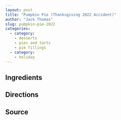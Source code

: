 ```yaml
---
layout: post
title: "Pumpkin Pie (Thanksgiving 2022 Accident)"
author: "Jack Thomas"
slug: pumpkin-pie-2022
categories:
  - category:
    - desserts
    - pies and tarts
    - pie fillings
  - category:
    - holiday
---
```


## Ingredients

## Directions

## Source
